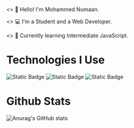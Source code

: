 <> 👋 Hello! I'm Mohammed Numaan.

<> 💻 I'm a Student and a Web Developer.

<> 📖 Currently learning Intermediate JavaScript.

# Technologies I Use

![Static Badge](https://img.shields.io/badge/HTML5-label?style=for-the-badge&logo=html5&logoColor=white&labelColor=%23E34F26&color=%23E34F26)
![Static Badge](https://img.shields.io/badge/CSS3-label?style=for-the-badge&logo=css3&logoColor=white&labelColor=%231572B6&color=%231572B6)
![Static Badge](https://img.shields.io/badge/JavaScript-label?style=for-the-badge&logo=javascript&logoColor=%23F7DF1E&labelColor=%23242124&color=%23242124)

# Github Stats

![Anurag's GitHub stats](https://github-readme-stats.vercel.app/api?username=mohammednumaan&show_icons=true&theme=radical)












